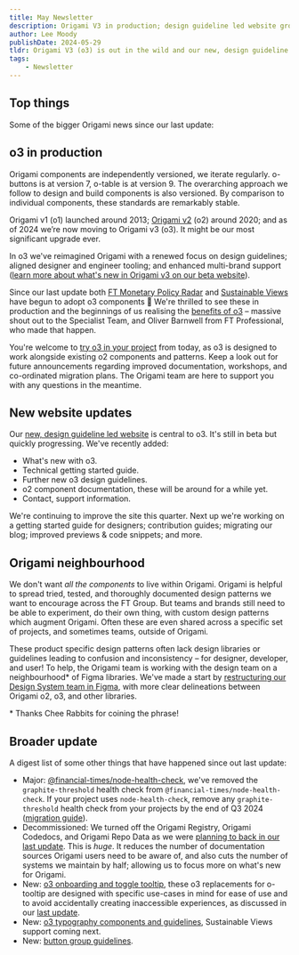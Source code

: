 ```yaml
---
title: May Newsletter
description: Origami V3 in production; design guideline led website grows; Origami neighbourhood, a community of design libraries and documentation assets.
author: Lee Moody
publishDate: 2024-05-29
tldr: Origami V3 (o3) is out in the wild and our new, design guideline led website is quickly developing in beta.
tags:
	- Newsletter
---
```


## Top things

Some of the bigger Origami news since our last update:

## o3 in production

Origami components are independently versioned, we iterate regularly. o-buttons is at version 7, o-table is at version 9. The overarching approach we follow to design and build components is also versioned. By comparison to individual components, these standards are remarkably stable.

Origami v1 (o1) launched around 2013; [Origami v2](https://origami.ft.com/blog/2020/12/01/newsletter/#origami-v2) (o2) around 2020; and as of 2024 we’re now moving to Origami v3 (o3). It might be our most significant upgrade ever.

In o3 we've reimagined Origami with a renewed focus on design guidelines; aligned designer and engineer tooling; and enhanced multi-brand support ([learn more about what's new in Origami v3 on our beta website](https://origami-beta.ft.com/about/what-is-new/)).

Since our last update both [FT Monetary Policy Radar](https://professional-monetary-policy-radar.ft.com/) and [Sustainable Views](https://www.sustainableviews.com/) have begun to adopt o3 components 🎉 We're thrilled to see these in production and the beginnings of us realising the [benefits of o3](https://origami-beta.ft.com/about/what-is-new/) – massive shout out to the Specialist Team, and Oliver Barnwell from FT Professional, who made that happen.

You're welcome to [try o3 in your project](https://origami-beta.ft.com/getting-started/) from today, as o3 is designed to work alongside existing o2 components and patterns. Keep a look out for future announcements regarding improved documentation, workshops, and co-ordinated migration plans. The Origami team are here to support you with any questions in the meantime.

## New website updates

Our [new, design guideline led website](https://origami-beta.ft.com) is central to o3. It's still in beta but quickly progressing. We've recently added:

- What's new with o3.
- Technical getting started guide.
- Further new o3 design guidelines.
- o2 component documentation, these will be around for a while yet.
- Contact, support information.

We're continuing to improve the site this quarter. Next up we're working on a getting started guide for designers; contribution guides; migrating our blog; improved previews & code snippets; and more.

## Origami neighbourhood

We don't want _all the components_ to live within Origami. Origami is helpful to spread tried, tested, and thoroughly documented design patterns we want to encourage across the FT Group. But teams and brands still need to be able to experiment, do their own thing, with custom design patterns which augment Origami. Often these are even shared across a specific set of projects, and sometimes teams, outside of Origami.

These product specific design patterns often lack design libraries or guidelines leading to confusion and inconsistency – for designer, developer, and user! To help, the Origami team is working with the design team on a neighbourhood\* of Figma libraries. We've made a start by [restructuring our Design System team in Figma](https://drive.google.com/file/d/1XuaLjdvfyiITM5plt1lkHM0mDbj4ixrF/view), with more clear delineations between Origami o2, o3, and other libraries.

\* Thanks Chee Rabbits for coining the phrase!

## Broader update

A digest list of some other things that have happened since out last update:

- Major: [@financial-times/node-health-check](https://financialtimes.slack.com/archives/C02FU5ARJ/p1716458351227109), we've removed the `graphite-threshold` health check from `@financial-times/node-health-check`. If your project uses `node-health-check`, remove any `graphite-threshold` health check from your projects by the end of Q3 2024 ([migration guide](https://github.com/Financial-Times/node-health-check/blob/master/MIGRATION.md#migrating-from-v3-to-v4)).
- Decommissioned: We turned off the Origami Registry, Origami Codedocs, and Origami Repo Data as we were [planning to back in our last update](/blog/2024/02/12/newsletter). This is _huge_. It reduces the number of documentation sources Origami users need to be aware of, and also cuts the number of systems we maintain by half; allowing us to focus more on what's new for Origami.
- New: [o3 onboarding and toggle tooltip](https://origami-beta.ft.com/components/tooltip/), these o3 replacements for o-tooltip are designed with specific use-cases in mind for ease of use and to avoid accidentally creating inaccessible experiences, as discussed in our [last update](/blog/2024/02/12/newsletter#origami-and-specialist-titles-collaboration).
- New: [o3 typography components and guidelines](https://origami-beta.ft.com/guides/typography/), Sustainable Views support coming next.
- New: [button group guidelines](https://origami-beta.ft.com/components/buttons/#button-groups).
